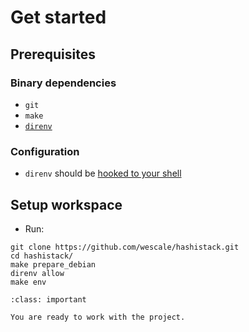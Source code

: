 # Get started

## Prerequisites

### Binary dependencies

* `git`
* `make`
* [`direnv`](https://direnv.net/docs/installation.html)

### Configuration

* `direnv` should be [hooked to your shell](https://direnv.net/docs/hook.html)

## Setup workspace

* Run:

```{code} bash
git clone https://github.com/wescale/hashistack.git
cd hashistack/
make prepare_debian
direnv allow
make env
```

```{admonition} CONGRATULATIONS
:class: important

You are ready to work with the project.
```
